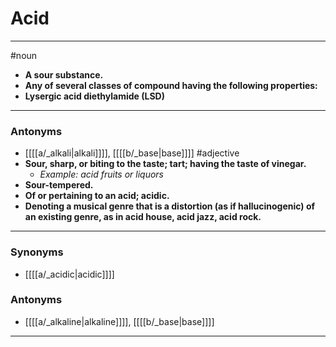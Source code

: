 # Acid
---
#noun
- **A sour substance.**
- **Any of several classes of compound having the following properties:**
- **Lysergic acid diethylamide (LSD)**
---
### Antonyms
- [[[[a/_alkali|alkali]]]], [[[[b/_base|base]]]]
#adjective
- **Sour, sharp, or biting to the taste; tart; having the taste of vinegar.**
	- _Example: acid fruits or liquors_
- **Sour-tempered.**
- **Of or pertaining to an acid; acidic.**
- **Denoting a musical genre that is a distortion (as if hallucinogenic) of an existing genre, as in acid house, acid jazz, acid rock.**
---
### Synonyms
- [[[[a/_acidic|acidic]]]]
### Antonyms
- [[[[a/_alkaline|alkaline]]]], [[[[b/_base|base]]]]
---
